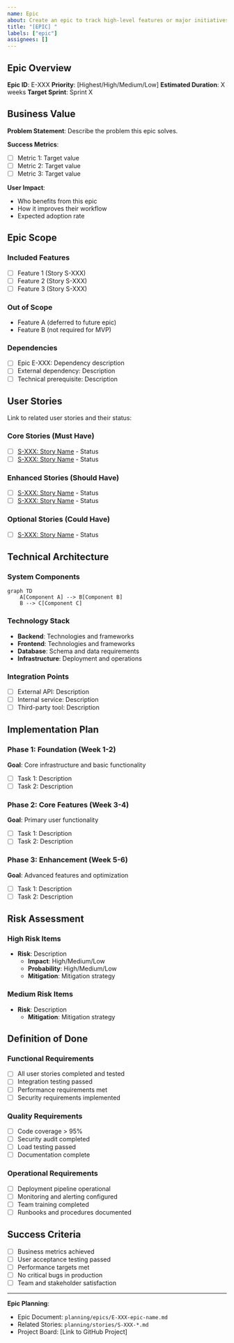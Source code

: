 ```yaml
---
name: Epic
about: Create an epic to track high-level features or major initiatives
title: "[EPIC] "
labels: ["epic"]
assignees: []
---
```


## Epic Overview
**Epic ID**: E-XXX
**Priority**: [Highest/High/Medium/Low]
**Estimated Duration**: X weeks
**Target Sprint**: Sprint X

## Business Value
**Problem Statement**:
Describe the problem this epic solves.

**Success Metrics**:
- [ ] Metric 1: Target value
- [ ] Metric 2: Target value
- [ ] Metric 3: Target value

**User Impact**:
- Who benefits from this epic
- How it improves their workflow
- Expected adoption rate

## Epic Scope

### Included Features
- [ ] Feature 1 (Story S-XXX)
- [ ] Feature 2 (Story S-XXX)
- [ ] Feature 3 (Story S-XXX)

### Out of Scope
- Feature A (deferred to future epic)
- Feature B (not required for MVP)

### Dependencies
- [ ] Epic E-XXX: Dependency description
- [ ] External dependency: Description
- [ ] Technical prerequisite: Description

## User Stories
Link to related user stories and their status:

### Core Stories (Must Have)
- [ ] [S-XXX: Story Name](link-to-story) - Status
- [ ] [S-XXX: Story Name](link-to-story) - Status

### Enhanced Stories (Should Have)
- [ ] [S-XXX: Story Name](link-to-story) - Status
- [ ] [S-XXX: Story Name](link-to-story) - Status

### Optional Stories (Could Have)
- [ ] [S-XXX: Story Name](link-to-story) - Status

## Technical Architecture

### System Components
```mermaid
graph TD
    A[Component A] --> B[Component B]
    B --> C[Component C]
```

### Technology Stack
- **Backend**: Technologies and frameworks
- **Frontend**: Technologies and frameworks
- **Database**: Schema and data requirements
- **Infrastructure**: Deployment and operations

### Integration Points
- [ ] External API: Description
- [ ] Internal service: Description
- [ ] Third-party tool: Description

## Implementation Plan

### Phase 1: Foundation (Week 1-2)
**Goal**: Core infrastructure and basic functionality
- [ ] Task 1: Description
- [ ] Task 2: Description

### Phase 2: Core Features (Week 3-4)
**Goal**: Primary user functionality
- [ ] Task 1: Description
- [ ] Task 2: Description

### Phase 3: Enhancement (Week 5-6)
**Goal**: Advanced features and optimization
- [ ] Task 1: Description
- [ ] Task 2: Description

## Risk Assessment

### High Risk Items
- **Risk**: Description
  - **Impact**: High/Medium/Low
  - **Probability**: High/Medium/Low
  - **Mitigation**: Mitigation strategy

### Medium Risk Items
- **Risk**: Description
  - **Mitigation**: Mitigation strategy

## Definition of Done

### Functional Requirements
- [ ] All user stories completed and tested
- [ ] Integration testing passed
- [ ] Performance requirements met
- [ ] Security requirements implemented

### Quality Requirements
- [ ] Code coverage > 95%
- [ ] Security audit completed
- [ ] Load testing passed
- [ ] Documentation complete

### Operational Requirements
- [ ] Deployment pipeline operational
- [ ] Monitoring and alerting configured
- [ ] Team training completed
- [ ] Runbooks and procedures documented

## Success Criteria
- [ ] Business metrics achieved
- [ ] User acceptance testing passed
- [ ] Performance targets met
- [ ] No critical bugs in production
- [ ] Team and stakeholder satisfaction

---
**Epic Planning**:
- Epic Document: `planning/epics/E-XXX-epic-name.md`
- Related Stories: `planning/stories/S-XXX-*.md`
- Project Board: [Link to GitHub Project]